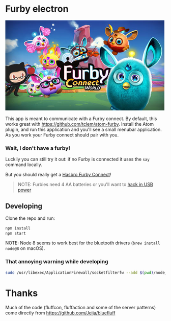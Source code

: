 # Furby electron

![Mona and Furby](./mona.jpg)

This app is meant to communicate with a Furby connect. By default, this works great with https://github.com/tclem/atom-furby. Install the Atom plugin, and run this application and you'll see a small menubar application. As you work your Furby connect should pair with you.

### Wait, I don't have a furby!

Luckily you can still try it out: if no Furby is connected it uses the `say` command locally.

But you should really get a [Hasbro Furby Connect](https://www.amazon.com/gp/product/B01EARLU16/ref=as_li_tl?ie=UTF8&camp=1789&creative=9325&creativeASIN=B01EARLU16&linkCode=as2&tag=bigfuncoding-20&linkId=71f61074218432de05081fd12b27766c)!

> NOTE: Furbies need 4 AA batteries or you'll want to [hack in USB power](https://github.com/Jeija/bluefluff/issues/36)

## Developing

Clone the repo and run:

```
npm install
npm start
```

NOTE: Node 8 seems to work best for the bluetooth drivers (`brew install node@8` on macOS).

### That annoying warning while developing

```bash
sudo /usr/libexec/ApplicationFirewall/socketfilterfw --add $(pwd)/node_modules/electron/dist/Electron.app
```

# Thanks

Much of the code (fluffcon, fluffaction and some of the server patterns) come directly from https://github.com/Jeija/bluefluff
